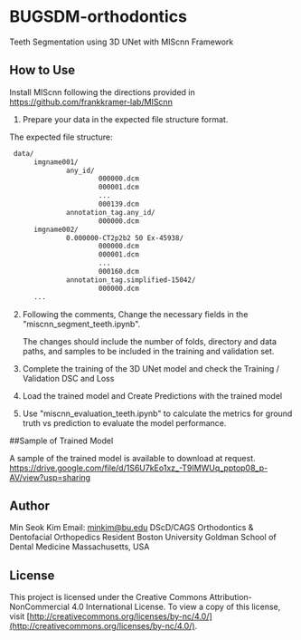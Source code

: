 # BUGSDM-orthodontics
Teeth Segmentation using 3D UNet with MIScnn Framework

## How to Use 
Install MIScnn following the directions provided in https://github.com/frankkramer-lab/MIScnn

1. Prepare your data in the expected file structure format.

The expected file structure:
```sh
 data/
      imgname001/
              any_id/
                      000000.dcm
                      000001.dcm
                      ...
                      000139.dcm
              annotation_tag.any_id/
                      000000.dcm
      imgname002/
              0.000000-CT2p2b2 50 Ex-45938/
                      000000.dcm
                      000001.dcm
                      ...
                      000160.dcm
              annotation_tag.simplified-15042/
                      000000.dcm
      ...
```

2. Following the comments, Change the necessary fields in the "miscnn_segment_teeth.ipynb".

   The changes should include the number of folds, directory and data paths, and samples to be included in the training and validation set.

3. Complete the training of the 3D UNet model and check the Training / Validation DSC and Loss 

4. Load the trained model and Create Predictions with the trained model

5. Use "miscnn_evaluation_teeth.ipynb" to calculate the metrics for ground truth vs prediction to evaluate the model performance.

##Sample of Trained Model

A sample of the trained model is available to download at request. 
https://drive.google.com/file/d/1S6U7kEo1xz_-T9IMWUq_pptop08_p-AV/view?usp=sharing

## Author 
Min Seok Kim 
Email: minkim@bu.edu 
DScD/CAGS Orthodontics & Dentofacial Orthopedics Resident
Boston University Goldman School of Dental Medicine
Massachusetts, USA

## License

This project is licensed under the Creative Commons Attribution-NonCommercial 4.0 International License. To view a copy of this license, visit [http://creativecommons.org/licenses/by-nc/4.0/](http://creativecommons.org/licenses/by-nc/4.0/).

